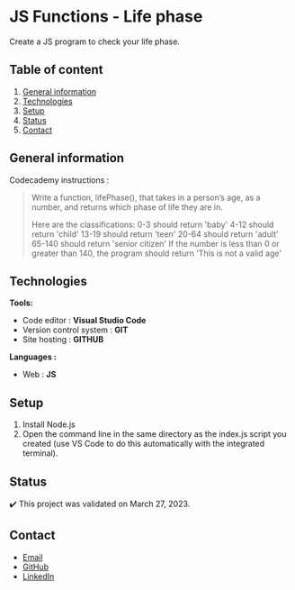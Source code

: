 # JS Functions - Life phase

Create a JS program to check your life phase.

## Table of content
1. [General information](#General-information)
2. [Technologies](#Technologies)
3. [Setup](#Setup)
4. [Status](#Status)
5. [Contact](#Contact)

## General information

Codecademy instructions :
>Write a function, lifePhase(), that takes in a person’s age, as a number, and returns which phase of life they are in.
>
>Here are the classifications:
0-3 should return 'baby'
4-12 should return 'child'
13-19 should return 'teen'
20-64 should return 'adult'
65-140 should return 'senior citizen'
If the number is less than 0 or greater than 140, the program should return 'This is not a valid age'

## Technologies
**Tools:**
 * Code editor : **Visual Studio Code**
 * Version control system : **GIT**
 * Site hosting : **GITHUB**
  
**Languages :**
 * Web : **JS**
 
## Setup
1. Install Node.js
2. Open the command line in the same directory as the index.js script you created (use VS Code to do this automatically with the integrated terminal).

## Status
:heavy_check_mark: This project was validated on March 27, 2023.

## Contact
* [Email](mailto:charlene.hoareau@outlook.com)
* [GitHub](https://github.com/charlella)
* [LinkedIn](https://www.linkedin.com/in/charl%C3%A8ne-hoareau-0ab5b55b/)
